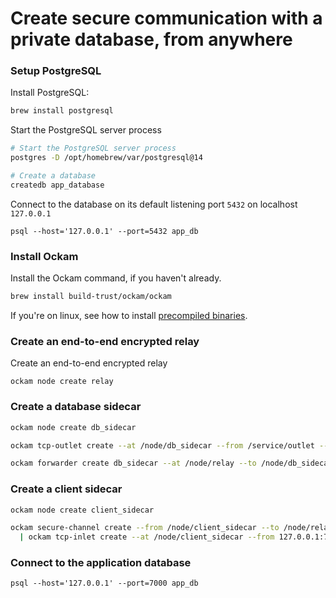 # Create secure communication with a private database, from anywhere

### Setup PostgreSQL

Install PostgreSQL:

```bash
brew install postgresql
```

Start the PostgreSQL server process

```bash
# Start the PostgreSQL server process
postgres -D /opt/homebrew/var/postgresql@14

# Create a database
createdb app_database
```

Connect to the database on its default listening port `5432` on localhost `127.0.0.1`

```shell-session
psql --host='127.0.0.1' --port=5432 app_db
```

### Install Ockam

Install the Ockam command, if you haven't already.

```bash
brew install build-trust/ockam/ockam
```

If you're on linux, see how to install [precompiled binaries](../ockam-open-source.md#precompiled-binaries).

### Create an end-to-end encrypted relay

Create an end-to-end encrypted relay

```
ockam node create relay
```

### Create a database sidecar

```bash
ockam node create db_sidecar

ockam tcp-outlet create --at /node/db_sidecar --from /service/outlet --to 127.0.0.1:5432

ockam forwarder create db_sidecar --at /node/relay --to /node/db_sidecar
```

### Create a client sidecar

```bash
ockam node create client_sidecar

ockam secure-channel create --from /node/client_sidecar --to /node/relay/service/forward_to_db_sidecar/service/api \
  | ockam tcp-inlet create --at /node/client_sidecar --from 127.0.0.1:7000 --to -/service/outlet
```

### Connect to the application database

```
psql --host='127.0.0.1' --port=7000 app_db
```
